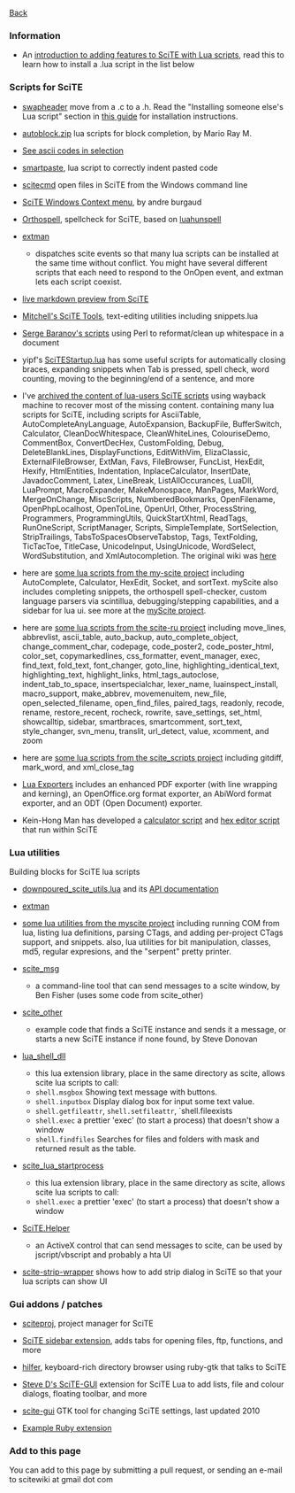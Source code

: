 [Back](../README.md)

### Information

* An [introduction to adding features to SciTE with Lua scripts](./files/helpers/adding_scite_features_with_lua.md), read this to learn how to install a .lua script in the list below

### Scripts for SciTE

* [swapheader](https://raw.githubusercontent.com/moltenjs/scite-files/master/files/files/helpers/swapheader.lua) move from a .c to a .h. Read the "Installing someone else's Lua script" section in [this guide](./files/helpers/adding_scite_features_with_lua.md) for installation instructions.

* [autoblock.zip](https://raw.githubusercontent.com/moltenjs/scite-files/master/files/files/helpers/autoblock.zip) lua scripts for block completion, by Mario Ray M.

* [See ascii codes in selection](./files/helpers/see_ascii_selection.md)

* [smartpaste](https://raw.githubusercontent.com/moltenjs/scite-files/master/files/files/helpers/smartpaste.lua), lua script to correctly indent pasted code

* [scitecmd](http://www.frykholm.se/scitecmd.html) open files in SciTE from the Windows command line

* [SciTE Windows Context menu](https://github.com/andreburgaud/wscitecm), by andre burgaud

* [Orthospell](http://tools.diorama.ch/orthospell.html), spellcheck for SciTE, based on [luahunspell](https://code.google.com/p/luahunspell/)

* [extman](https://raw.githubusercontent.com/moltenjs/scite-files/master/files/files/helpers/extman.zip) 

    * dispatches scite events so that many lua scripts can be installed at the same time without conflict. You might have several different scripts that each need to respond to the OnOpen event, and extman lets each script coexist.

* [live markdown preview from SciTE](https://raw.githubusercontent.com/moltenjs/scite-files/master/files/files/helpers/markdown.txt)

* [Mitchell's SciTE Tools](https://github.com/btakita/scite-tools), text-editing utilities including snippets.lua

* [Serge Baranov's scripts](https://raw.githubusercontent.com/moltenjs/scite-files/master/files/files/helpers/perlformatters.txt) using Perl to reformat/clean up whitespace in a document

* yipf's [SciTEStartup.lua](https://github.com/yipf/scite-files/blob/master/SciTEStartup.lua) has some useful scripts for automatically closing braces, expanding snippets when Tab is pressed, spell check, word counting, moving to the beginning/end of a sentence, and more

* I've [archived the content of lua-users SciTE scripts](https://raw.githubusercontent.com/moltenjs/scite-files/master/files/files/helpers/lua-users-scite-scripts.zip) using wayback machine to recover most of the missing content. containing many lua scripts for SciTE, including scripts for AsciiTable, AutoCompleteAnyLanguage, AutoExpansion, BackupFile, BufferSwitch, Calculator, CleanDocWhitespace, CleanWhiteLines, ColouriseDemo, CommentBox, ConvertDecHex, CustomFolding, Debug, DeleteBlankLines, DisplayFunctions, EditWithVim, ElizaClassic, ExternalFileBrowser, ExtMan, Favs, FileBrowser, FuncList, HexEdit, Hexify, HtmlEntities, Indentation, InplaceCalculator, InsertDate, JavadocComment, Latex, LineBreak, ListAllOccurances, LuaDll, LuaPrompt, MacroExpander, MakeMonospace, ManPages, MarkWord, MergeOnChange, MiscScripts, NumberedBookmarks, OpenFilename, OpenPhpLocalhost, OpenToLine, OpenUrl, Other, ProcessString, Programmers, ProgrammingUtils, QuickStartXhtml, ReadTags, RunOneScript, ScriptManager, Scripts, SimpleTemplate, SortSelection, StripTrailings, TabsToSpacesObserveTabstop, Tags, TextFolding, TicTacToe, TitleCase, UnicodeInput, UsingUnicode, WordSelect, WordSubstitution, and XmlAutocompletion. The original wiki was [here](http://lua-users.org/wiki/SciteScripts)

* here are [some lua scripts from the my-scite project](https://raw.githubusercontent.com/moltenjs/scite-files/master/files/files/helpers/my_scite_scripts.zip) including AutoComplete, Calculator, HexEdit, Socket, and sortText. myScite also includes completing snippets, the orthospell spell-checker, custom language parsers via scintillua, debugging/stepping capabilities, and a sidebar for lua ui. see more at the [myScite project](https://github.com/arjunae/myScite). 

* here are [some lua scripts from the scite-ru project](https://raw.githubusercontent.com/moltenjs/scite-files/master/files/files/helpers/scite-ru-scripts.zip) including move_lines, abbrevlist, ascii_table, auto_backup, auto_complete_object, change_comment_char, codepage, code_poster2, code_poster_html, color_set, copymarkedlines, css_formatter, event_manager, exec, find_text, fold_text, font_changer, goto_line, highlighting_identical_text, highlighting_text, highlight_links, html_tags_autoclose, indent_tab_to_space, insertspecialchar, lexer_name, luainspect_install, macro_support, make_abbrev, movemenuitem, new_file, open_selected_filename, open_find_files, paired_tags, readonly, recode, rename, restore_recent, rocheck, rowrite, save_settings, set_html, showcalltip, sidebar, smartbraces, smartcomment, sort_text, style_changer, svn_menu, translit, url_detect, value, xcomment, and zoom

* here are [some lua scripts from the scite_scripts project](https://github.com/mkottman/scite_scripts) including gitdiff, mark_word, and xml_close_tag

* [Lua Exporters](https://raw.githubusercontent.com/moltenjs/scite-files/master/files/files/helpers/SciTELuaExporters-0.9.11.zip)  includes an enhanced PDF exporter (with line wrapping and kerning), an OpenOffice.org format exporter, an AbiWord format exporter, and an ODT (Open Document) exporter.

* Kein-Hong Man has developed a [calculator script](https://raw.githubusercontent.com/moltenjs/scite-files/master/files/files/helpers/scite_calculator.zip) and [hex editor script](https://raw.githubusercontent.com/moltenjs/scite-files/master/files/files/helpers/scite_hexedit.zip) that run within SciTE

### Lua utilities

Building blocks for SciTE lua scripts

* [downpoured_scite_utils.lua](https://raw.githubusercontent.com/moltenjs/scite-files/master/files/files/helpers/downpoured_scite_utils.lua) and its [API documentation](./files/helpers/downpoured_scite_utils_api.md)

* [extman](https://raw.githubusercontent.com/moltenjs/scite-files/master/files/files/helpers/extman.zip)

* [some lua utilities from the myscite project](https://raw.githubusercontent.com/moltenjs/scite-files/master/files/files/helpers/my_scite_lua.zip) including running COM from lua, listing lua definitions, parsing CTags, and adding per-project CTags support, and snippets. also, lua utilities for bit manipulation, classes, md5, regular expresions, and the "serpent" pretty printer.

* [scite_msg](https://raw.githubusercontent.com/moltenjs/scite-files/master/files/files/helpers/scite_msg.zip) 

    * a command-line tool that can send messages to a scite window, by Ben Fisher (uses some code from scite_other)

* [scite_other](https://raw.githubusercontent.com/moltenjs/scite-files/master/files/files/helpers/scite_other.zip) 

   * example code that finds a SciTE instance and sends it a message, or starts a new SciTE instance if none found, by Steve Donovan
   
* [lua_shell_dll](https://raw.githubusercontent.com/moltenjs/scite-files/master/files/files/helpers/lua_shell_dll.zip)

    * this lua extension library, place in the same directory as scite, allows scite lua scripts to call:
    * `shell.msgbox` Showing text message with buttons.
    * `shell.inputbox` Display dialog box for input some text value.
    * `shell.getfileattr`, `shell.setfileattr`, `shell.fileexists
    * `shell.exec` a prettier 'exec' (to start a process) that doesn't show a window
    * `shell.findfiles` Searches for files and folders with mask and returned result as the table.

* [scite_lua_startprocess](https://raw.githubusercontent.com/moltenjs/scite-files/master/files/files/helpers/scite_lua_startprocess.zip) 

    * this lua extension library, place in the same directory as scite, allows scite lua scripts to call:
    * `shell.exec` a prettier 'exec' (to start a process) that doesn't show a window
    
* [SciTE.Helper](https://raw.githubusercontent.com/moltenjs/scite-files/master/files/files/helpers/SciTE.Helper.zip) 

    * an ActiveX control that can send messages to scite, can be used by jscript/vbscript and probably a hta UI
    
* [scite-strip-wrapper](https://github.com/klonuo/scite-strip-wrapper) shows how to add strip dialog in SciTE so that your lua scripts can show UI

### Gui addons / patches

* [sciteproj](https://savannah.nongnu.org/projects/sciteproj/), project manager for SciTE 

* [SciTE sidebar extension](http://valentin.dasdeck.com/projects/scite_sidebar/), adds tabs for opening files, ftp, functions, and more

* [hilfer](https://rubygems.org/gems/hilfer/), keyboard-rich directory browser using ruby-gtk that talks to SciTE

* [Steve D's SciTE-GUI](https://groups.google.com/forum/#!topic/scite-interest/yZubpejP-bM) extension for SciTE Lua to add lists, file and colour dialogs, floating toolbar, and more

* [scite-gui](https://github.com/frank-w/scite-gui) GTK tool for changing SciTE settings, last updated 2010

* [Example Ruby extension](https://groups.google.com/forum/#!topic/scite-interest/cl6DogvZz2k)

### Add to this page

You can add to this page by submitting a pull request, or sending an e-mail to scitewiki at gmail dot com

